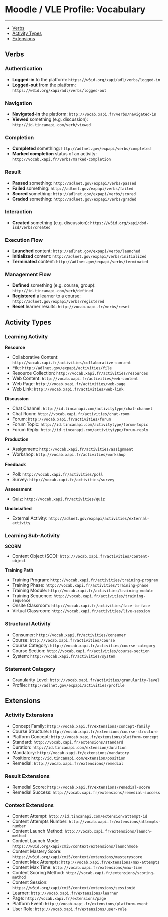# Moodle / VLE Profile: Vocabulary

---

- [Verbs](#verbs)
- [Activity Types](#activities)
- [Extensions](#extensions)


<a name="verbs"></a>
## Verbs

### Authentication

- **Logged-in** to the platform: `https://w3id.org/xapi/adl/verbs/logged-in`
- **Logged-out** from the platform: `https://w3id.org/xapi/adl/verbs/logged-out`

### Navigation

- **Navigated-in** the platform: `http://vocab.xapi.fr/verbs/navigated-in`
- **Viewed** something (e.g. discussion): `http://id.tincanapi.com/verb/viewed`

### Completion

- **Completed** something: `http://adlnet.gov/expapi/verbs/completed`
- **Marked completion** status of an activity: `http://vocab.xapi.fr/verbs/marked-completion`

### Result

- **Passed** something: `http://adlnet.gov/expapi/verbs/passed`
- **Failed** something: `http://adlnet.gov/expapi/verbs/failed`
- **Scored** something: `http://adlnet.gov/expapi/verbs/scored`
- **Graded** something: `http://adlnet.gov/expapi/verbs/graded`

### Interaction

- **Created** something (e.g. discussion): `https://w3id.org/xapi/dod-isd/verbs/created`

### Execution Flow

- **Launched** content: `http://adlnet.gov/expapi/verbs/launched`
- **Initialized** content: `http://adlnet.gov/expapi/verbs/initialized`
- **Terminated** content: `http://adlnet.gov/expapi/verbs/terminated`

### Management Flow

- **Defined** something (e.g. course, group): `http://id.tincanapi.com/verb/defined`
- **Registered** a learner to a course: `http://adlnet.gov/expapi/verbs/registered`
- **Reset** learner results: `http://vocab.xapi.fr/verbs/reset`



<a name="activities"></a>
## Activity Types

### Learning Activity

**Resource**

- Collaborative Content: `http://vocab.xapi.fr/activities/collaborative-content`
- File: `http://adlnet.gov/expapi/activities/file`
- Resource Collection: `http://vocab.xapi.fr/activities/resources`
- Web Content: `http://vocab.xapi.fr/activities/web-content`
- Web Page: `http://vocab.xapi.fr/activities/web-page`
- Web Link: `http://vocab.xapi.fr/activities/web-link`

**Discussion**

- Chat Channel: `http://id.tincanapi.com/activitytype/chat-channel`
- Chat Room: `http://vocab.xapi.fr/activities/chat-room`
- Forum: `http://vocab.xapi.fr/activities/forum`
- Forum Topic: `http://id.tincanapi.com/activitytype/forum-topic`
- Forum Reply: `http://id.tincanapi.com/activitytype/forum-reply`

**Production**

- Assignment: `http://vocab.xapi.fr/activities/assignment`
- Workshop: `http://vocab.xapi.fr/activities/workshop`

**Feedback**

- Poll: `http://vocab.xapi.fr/activities/poll`
- Survey: `http://vocab.xapi.fr/activities/survey`

**Assessment**

- Quiz: `http://vocab.xapi.fr/activities/quiz`

**Unclassified**

- External Activity: `http://adlnet.gov/expapi/activities/external-activity`


### Learning Sub-Activity

**SCORM**

- Content Object (SCO): `http://vocab.xapi.fr/activities/content-object`

**Training Path**

- Training Program: `http://vocab.xapi.fr/activities/training-program`
- Training Phase: `http://vocab.xapi.fr/activities/training-phase`
- Training Module: `http://vocab.xapi.fr/activities/training-module`
- Training Sequence: `http://vocab.xapi.fr/activities/training-sequence`
- Onsite Classroom: `http://vocab.xapi.fr/activities/face-to-face`
- Virtual Classroom: `http://vocab.xapi.fr/activities/live-session`


### Structural Activity

- Consumer: `http://vocab.xapi.fr/activities/consumer`
- Course: `http://vocab.xapi.fr/activities/course`
- Course Category: `http://vocab.xapi.fr/activities/course-category`
- Course Section: `http://vocab.xapi.fr/activities/course-section`
- System: `http://vocab.xapi.fr/activities/system`


### Statement Category

- Granularity Level: `http://vocab.xapi.fr/activities/granularity-level`
- Profile: `http://adlnet.gov/expapi/activities/profile`



<a name="extensions"></a>
## Extensions


### Activity Extensions

- Concept Family: `http://vocab.xapi.fr/extensions/concept-family`
- Course Structure: `http://vocab.xapi.fr/extensions/course-structure`
- Platform Concept: `http://vocab.xapi.fr/extensions/platform-concept`
- Standard: `http://vocab.xapi.fr/extensions/standard`
- Duration: `http://id.tincanapi.com/extension/duration`
- Mandatory: `http://vocab.xapi.fr/extensions/mandatory`
- Position: `http://id.tincanapi.com/extension/position`
- Remedial: `http://vocab.xapi.fr/extensions/remedial`


### Result Extensions

- Remedial Score: `http://vocab.xapi.fr/extensions/remedial-score`
- Remedial Success: `http://vocab.xapi.fr/extensions/remedial-success`


### Context Extensions

- Content Attempt: `http://id.tincanapi.com/extension/attempt-id`
- Content Attempts Number: `http://vocab.xapi.fr/extensions/attempts-number`
- Content Launch Method: `http://vocab.xapi.fr/extensions/launch-method`
- Content Launch Mode: `https://w3id.org/xapi/cmi5/context/extensions/launchmode`
- Content Mastery Score: `https://w3id.org/xapi/cmi5/context/extensions/masteryscore`
- Content Max Attempts: `http://vocab.xapi.fr/extensions/max-attempts`
- Content Max Time: `http://vocab.xapi.fr/extensions/max-time`
- Content Scoring Method: `http://vocab.xapi.fr/extensions/scoring-method`
- Content Session: `https://w3id.org/xapi/cmi5/context/extensions/sessionid`
- Learner: `http://vocab.xapi.fr/extensions/learner`
- Page: `http://vocab.xapi.fr/extensions/page`
- Platform Event: `http://vocab.xapi.fr/extensions/platform-event`
- User Role: `http://vocab.xapi.fr/extensions/user-role`

